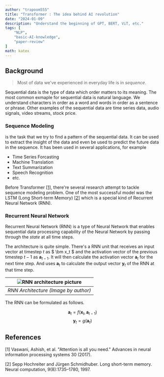 ```yaml
---
author: "trapoom555"
title: "Transformer : The idea behind AI revolution"
date: "2024-01-09"
description: "Understand the beginning of GPT, BERT, ViT, etc."
tags: [
    "NLP",
    "basic-AI-knowledge",
    "paper-review"
]
math: katex
---
```


## Background

> Most of data we've experienced in everyday life is in *sequence*. 

Sequential data is the type of data which order matters to its meaning. The most common exmaple for sequential data is natural language. We understand characters in order as a word and words in order as a sentence or phrase. Other examples of the sequential data are time series data, audio signals, video streams, stock price.

### Sequence Modeling
is the task that we try to find a pattern of the sequential data. It can be used to extract the insight of the data and even be used to predict the future data in the sequence. It has been used in several applications, for example
- Time Series Forcasting
- Machine Translation
- Text Summarization
- Speech Recognition
- etc.

Before Transformer [[1]](#1), there're several research attempt to tackle sequence modeling problem.
One of the most successful model was the LSTM (Long Short-term Memory) [[2]](#2) which is a special kind of Recurrent Neural Network (RNN).

### Recurrent Neural Network

Recurrent Neural Network (RNN) is a type of Neural Network that enables sequential data processing capability of the Neural Network by passing through the *state* at all time steps. 

The architecture is quite simple. There's a RNN unit that receives an input vector at timestep $t$ as 
$ \bm x_t $ and the activation vector of the previous timestep $t-1$ as $\bm a_{t-1}$. It will then calculate the activation vector $\bm a_t$ for the next time step. And uses $\bm a_t$ to calculate the output vector $\bm y_t$ of the RNN at that time step.

| ![RNN architecture picture](https://github.com/trapoom555/trapoom555-page/blob/main/static/images/transformer/RNN.png?raw=true) |
|:--:| 
| *RNN Architecture (Image by author)* |


The RNN can be formulated as follows.

$$\bm a_t = f(\bm x_t, \bm a_{t-1})$$
$$\bm y_t = g(\bm a_t)$$


## References
<a id="1">[1]</a> 
Vaswani, Ashish, et al. "Attention is all you need." Advances in neural information processing systems 30 (2017).

<a id="2">[2]</a>
Sepp Hochreiter and Jürgen Schmidhuber. Long short-term memory. Neural computation, 9(8):1735–1780, 1997.